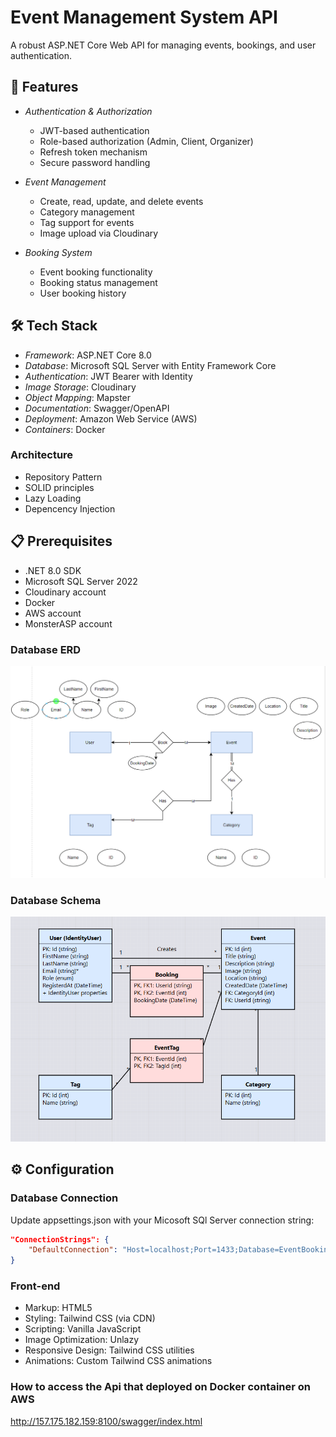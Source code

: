 # Event Management System API

A robust ASP.NET Core Web API for managing events, bookings, and user authentication.

## 🚀 Features

- *Authentication & Authorization*
  - JWT-based authentication
  - Role-based authorization (Admin, Client, Organizer)
  - Refresh token mechanism
  - Secure password handling

- *Event Management*
  - Create, read, update, and delete events
  - Category management
  - Tag support for events
  - Image upload via Cloudinary

- *Booking System*
  - Event booking functionality
  - Booking status management
  - User booking history

## 🛠️ Tech Stack

- *Framework*: ASP.NET Core 8.0
- *Database*: Microsoft SQL Server with Entity Framework Core
- *Authentication*: JWT Bearer with Identity
- *Image Storage*: Cloudinary
- *Object Mapping*: Mapster
- *Documentation*: Swagger/OpenAPI
- *Deployment*: Amazon Web Service (AWS)
- *Containers*: Docker

### Architecture

- Repository Pattern
- SOLID principles
- Lazy Loading 
- Depencency Injection 


## 📋 Prerequisites

- .NET 8.0 SDK
- Microsoft SQL Server 2022
- Cloudinary account
- Docker
- AWS account
- MonsterASP account

### Database ERD
![Database ERD](images/ERD.png)

### Database Schema
![Database Schema](images/Schema.png)

## ⚙️ Configuration

### Database Connection
Update appsettings.json with your Micosoft SQl Server connection string:

```json
"ConnectionStrings": {
    "DefaultConnection": "Host=localhost;Port=1433;Database=EventBookingSystem;Username=your_username;Password=your_password"
}
```
### Front-end 
- Markup: HTML5
- Styling: Tailwind CSS (via CDN)
- Scripting: Vanilla JavaScript
- Image Optimization: Unlazy
- Responsive Design: Tailwind CSS utilities
- Animations: Custom Tailwind CSS animations

### How to access the Api that deployed on Docker container on AWS 
http://157.175.182.159:8100/swagger/index.html


